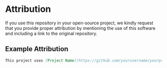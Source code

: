 # Attribution

If you use this repository in your open-source project, we kindly request that you provide proper attribution by mentioning the use of this software and including a link to the original repository.

## Example Attribution

```markdown
This project uses [Project Name](https://github.com/yourusername/yourproject) by [Your Name](https://github.com/yourusername), which is licensed under the MIT License with Attribution.
```
